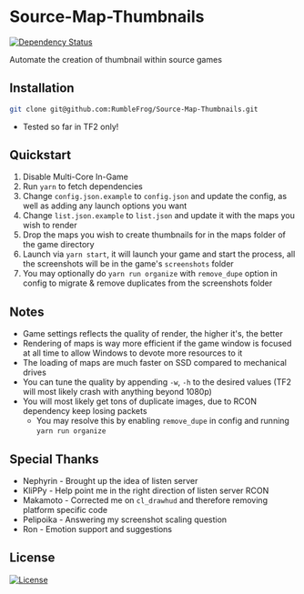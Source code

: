 Source-Map-Thumbnails
===

[![Dependency Status][david-image]][david-url]

[david-image]: http://img.shields.io/david/RumbleFrog/Source-Map-Thumbnails.svg?style=flat-square
[david-url]: https://david-dm.org/RumbleFrog/Source-Map-Thumbnails


Automate the creation of thumbnail within source games

Installation
---

```sh
git clone git@github.com:RumbleFrog/Source-Map-Thumbnails.git
```

- Tested so far in TF2 only!

Quickstart
---

1. Disable Multi-Core In-Game
2. Run `yarn` to fetch dependencies
3. Change `config.json.example` to `config.json` and update the config, as well as adding any launch options you want
4. Change `list.json.example` to `list.json` and update it with the maps you wish to render
5. Drop the maps you wish to create thumbnails for in the maps folder of the game directory
6. Launch via `yarn start`, it will launch your game and start the process, all the screenshots will be in the game&#39;s `screenshots` folder
7. You may optionally do `yarn run organize` with `remove_dupe` option in config to migrate &amp; remove duplicates from the screenshots folder

Notes
---

- Game settings reflects the quality of render, the higher it&#39;s, the better
- Rendering of maps is way more efficient if the game window is focused at all time to allow Windows to devote more resources to it
- The loading of maps are much faster on SSD compared to mechanical drives
- You can tune the quality by appending `-w`, `-h` to the desired values (TF2 will most likely crash with anything beyond 1080p)
- You will most likely get tons of duplicate images, due to RCON dependency keep losing packets
  - You may resolve this by enabling `remove_dupe` in config and running `yarn run organize`

Special Thanks
---

- Nephyrin - Brought up the idea of listen server
- KliPPy - Help point me in the right direction of listen server RCON
- Makamoto - Corrected me on `cl_drawhud` and therefore removing platform specific code
- Pelipoika - Answering my screenshot scaling question
- Ron - Emotion support and suggestions

License
---

[![License][license-image]][license-url]

[license-image]: https://img.shields.io/github/license/RumbleFrog/Source-Map-Thumbnails.svg
[license-url]: LICENSE
